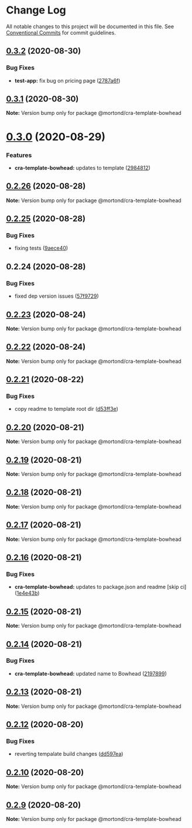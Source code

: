 # Change Log

All notable changes to this project will be documented in this file.
See [Conventional Commits](https://conventionalcommits.org) for commit guidelines.

## [0.3.2](https://github.com/daithimorton/bowhead/compare/@mortond/cra-template-bowhead@0.3.1...@mortond/cra-template-bowhead@0.3.2) (2020-08-30)


### Bug Fixes

* **test-app:** fix bug on pricing page ([2787a6f](https://github.com/daithimorton/bowhead/commit/2787a6f5257869689bc5204791cd532c5e029f8d))





## [0.3.1](https://github.com/daithimorton/bowhead/compare/@mortond/cra-template-bowhead@0.3.0...@mortond/cra-template-bowhead@0.3.1) (2020-08-30)

**Note:** Version bump only for package @mortond/cra-template-bowhead





# [0.3.0](https://github.com/daithimorton/bowhead/compare/@mortond/cra-template-bowhead@0.2.26...@mortond/cra-template-bowhead@0.3.0) (2020-08-29)


### Features

* **cra-template-bowhead:** updates to template ([2984812](https://github.com/daithimorton/bowhead/commit/29848120717a35e99dc50ee0440cef5a49ee26b9))





## [0.2.26](https://github.com/daithimorton/bowhead/compare/@mortond/cra-template-bowhead@0.2.25...@mortond/cra-template-bowhead@0.2.26) (2020-08-28)

**Note:** Version bump only for package @mortond/cra-template-bowhead





## [0.2.25](https://github.com/daithimorton/bowhead/compare/@mortond/cra-template-bowhead@0.2.24...@mortond/cra-template-bowhead@0.2.25) (2020-08-28)


### Bug Fixes

* fixing tests ([9aece40](https://github.com/daithimorton/bowhead/commit/9aece400eee075975a45b9687c2241286029a49c))





## 0.2.24 (2020-08-28)


### Bug Fixes

* fixed dep version issues ([57f9729](https://github.com/daithimorton/bowhead/commit/57f97294af9b96bb4ba01b5ce328baa2665ae32a))





## [0.2.23](https://github.com/daithimorton/bowhead/compare/@mortond/cra-template-bowhead@0.2.22...@mortond/cra-template-bowhead@0.2.23) (2020-08-24)

**Note:** Version bump only for package @mortond/cra-template-bowhead





## [0.2.22](https://github.com/daithimorton/bowhead/compare/@mortond/cra-template-bowhead@0.2.21...@mortond/cra-template-bowhead@0.2.22) (2020-08-24)

**Note:** Version bump only for package @mortond/cra-template-bowhead





## [0.2.21](https://github.com/daithimorton/bowhead/compare/@mortond/cra-template-bowhead@0.2.20...@mortond/cra-template-bowhead@0.2.21) (2020-08-22)


### Bug Fixes

* copy readme to template root dir ([d53ff3e](https://github.com/daithimorton/bowhead/commit/d53ff3e62c0d566a3cc01d8350a443db5e4db5b8))





## [0.2.20](https://github.com/daithimorton/bowhead/compare/@mortond/cra-template-bowhead@0.2.19...@mortond/cra-template-bowhead@0.2.20) (2020-08-21)

**Note:** Version bump only for package @mortond/cra-template-bowhead





## [0.2.19](https://github.com/daithimorton/bowhead/compare/@mortond/cra-template-bowhead@0.2.18...@mortond/cra-template-bowhead@0.2.19) (2020-08-21)

**Note:** Version bump only for package @mortond/cra-template-bowhead





## [0.2.18](https://github.com/daithimorton/bowhead/compare/@mortond/cra-template-bowhead@0.2.17...@mortond/cra-template-bowhead@0.2.18) (2020-08-21)

**Note:** Version bump only for package @mortond/cra-template-bowhead





## [0.2.17](https://github.com/daithimorton/bowhead/compare/@mortond/cra-template-bowhead@0.2.16...@mortond/cra-template-bowhead@0.2.17) (2020-08-21)

**Note:** Version bump only for package @mortond/cra-template-bowhead





## [0.2.16](https://github.com/daithimorton/bowhead/compare/@mortond/cra-template-bowhead@0.2.15...@mortond/cra-template-bowhead@0.2.16) (2020-08-21)


### Bug Fixes

* **cra-template-bowhead:** updates to package.json and readme [skip ci] ([1e4e43b](https://github.com/daithimorton/bowhead/commit/1e4e43b36a2514a0e3eb7eb0684555ebeb776a67))





## [0.2.15](https://github.com/daithimorton/bowhead/compare/@mortond/cra-template-bowhead@0.2.14...@mortond/cra-template-bowhead@0.2.15) (2020-08-21)

**Note:** Version bump only for package @mortond/cra-template-bowhead





## [0.2.14](https://github.com/daithimorton/bowhead/compare/@mortond/cra-template-bowhead@0.2.13...@mortond/cra-template-bowhead@0.2.14) (2020-08-21)


### Bug Fixes

* **cra-template-bowhead:** updated name to Bowhead ([2197899](https://github.com/daithimorton/bowhead/commit/2197899cb22ad9637ca3ebbeac14ead2cb5dd332))





## [0.2.13](https://github.com/daithimorton/bowhead/compare/@mortond/cra-template-bowhead@0.2.12...@mortond/cra-template-bowhead@0.2.13) (2020-08-21)

**Note:** Version bump only for package @mortond/cra-template-bowhead





## [0.2.12](https://github.com/daithimorton/bowhead/compare/@mortond/cra-template-bowhead@0.2.11...@mortond/cra-template-bowhead@0.2.12) (2020-08-20)


### Bug Fixes

* reverting tempalate build changes ([dd597ea](https://github.com/daithimorton/bowhead/commit/dd597ea4f7b47a1d60dfeb063bd62e542cf943a2))





## [0.2.10](https://github.com/daithimorton/bowhead/compare/@mortond/cra-template-bowhead@0.2.9...@mortond/cra-template-bowhead@0.2.10) (2020-08-20)

**Note:** Version bump only for package @mortond/cra-template-bowhead





## [0.2.9](https://github.com/daithimorton/bowhead/compare/@mortond/cra-template-bowhead@0.2.8...@mortond/cra-template-bowhead@0.2.9) (2020-08-20)

**Note:** Version bump only for package @mortond/cra-template-bowhead
